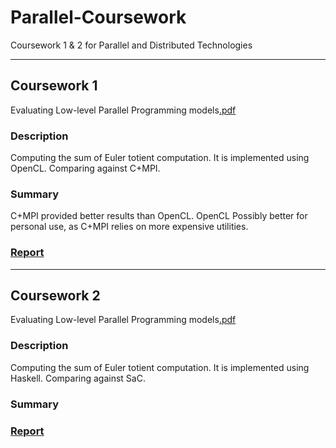 # Parallel-Coursework
Coursework 1 &amp; 2 for Parallel and Distributed Technologies

---

## Coursework 1
Evaluating Low-level Parallel Programming models[.pdf](http://www.macs.hw.ac.uk/~hwloidl/Courses/F21DP/prac_17_1_10.pdf)

### Description
Computing the sum of Euler totient computation. It is implemented using OpenCL. Comparing against C+MPI.

### Summary
C+MPI provided better results than OpenCL. OpenCL Possibly better for personal use, as C+MPI relies on more expensive utilities.

### [Report](https://github.com/kyleNR/Parallel-Coursework/blob/master/OpenCL/ReportCoursework1.pdf)
___

## Coursework 2
Evaluating Low-level Parallel Programming models[.pdf](http://www.macs.hw.ac.uk/~hwloidl/Courses/F21DP/prac_17_2_10.pdf)

### Description
Computing the sum of Euler totient computation. It is implemented using Haskell. Comparing against SaC.

### Summary


### [Report](://github.com/kyleNR/Parallel-Coursework/blob/master/Haskell/Coursework2-report.pdf)

